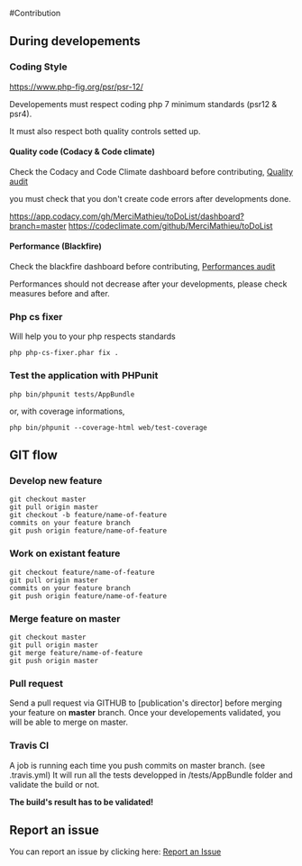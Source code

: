 #Contribution

## During developements
### Coding Style
https://www.php-fig.org/psr/psr-12/

Developements must respect coding php 7 minimum standards (psr12 & psr4).

It must also respect both quality controls setted up.

#### Quality code (Codacy  & Code climate)
Check the Codacy and Code Climate dashboard before contributing,
[Quality audit](docs/audit_qualité.pdf)

you must check that you don't create code errors after developments done.

https://app.codacy.com/gh/MerciMathieu/toDoList/dashboard?branch=master
https://codeclimate.com/github/MerciMathieu/toDoList

#### Performance (Blackfire)
Check the blackfire dashboard before contributing,
[Performances audit](docs/audit_performances.pdf)

Performances should not decrease after your developments, 
please check measures before and after.

### Php cs fixer
Will help you to your php respects standards

    php php-cs-fixer.phar fix .

### Test the application with PHPunit

    php bin/phpunit tests/AppBundle

or, with coverage informations,

    php bin/phpunit --coverage-html web/test-coverage

## GIT flow
### Develop new feature

    git checkout master
    git pull origin master
    git checkout -b feature/name-of-feature
    commits on your feature branch
    git push origin feature/name-of-feature

### Work on existant feature

    git checkout feature/name-of-feature
    git pull origin master
    commits on your feature branch
    git push origin feature/name-of-feature

### Merge feature on master

    git checkout master
    git pull origin master
    git merge feature/name-of-feature
    git push origin master

### Pull request
Send a pull request via GITHUB to [publication's director] before merging your feature on **master** branch.
Once your developements validated, you will be able to merge on master.

### Travis CI
A job is running each time you push commits on master branch. (see .travis.yml)
It will run all the tests developped in /tests/AppBundle folder and validate the build or not. 

**The build's result has to be validated!**

## Report an issue
You can report an issue by clicking here: [Report an Issue](https://github.com/MerciMathieu/toDoList/issues)
